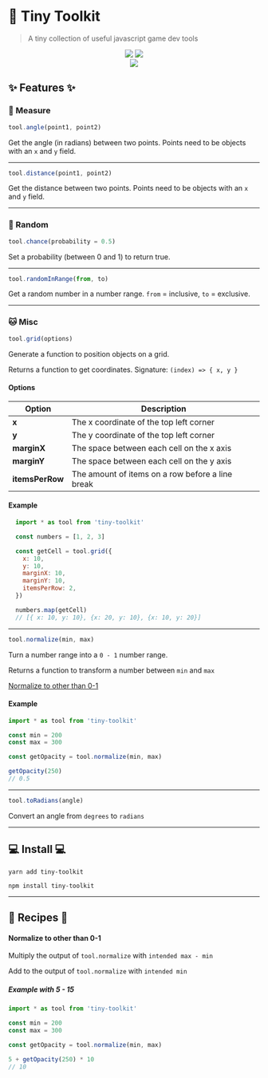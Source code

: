 # :wrench: Tiny Toolkit

> A tiny collection of useful javascript game dev tools

<div align="center">
  <img src="https://badgen.net/npm/v/tiny-toolkit?icon=npm" />
  <img src="https://badgen.net/npm/dw/tiny-toolkit?icon=npm" />
</div>
<div align="center">
  <img src="https://badgen.net/github/last-commit/sajmoni/tiny-toolkit?icon=github" />
</div>

## :sparkles: Features :sparkles:

### :straight_ruler: Measure

```js
tool.angle(point1, point2)
```

Get the angle (in radians) between two points. Points need to be objects with an `x` and `y` field.

---

```js
tool.distance(point1, point2)
```

Get the distance between two points. Points need to be objects with an `x` and `y` field.

---

### :game_die: Random

```js
tool.chance(probability = 0.5)
```

Set a probability (between 0 and 1) to return true. 

---

```js
tool.randomInRange(from, to)
``` 

Get a random number in a number range. `from` = inclusive, `to` = exclusive.

---

### :cat: Misc

```js
tool.grid(options)
``` 

Generate a function to position objects on a grid.

Returns a function to get coordinates. Signature: `(index) => { x, y }`

#### Options

Option | Description
-- | -- 
**x** | The x coordinate of the top left corner
**y** | The y coordinate of the top left corner
**marginX** | The space between each cell on the x axis
**marginY** | The space between each cell on the y axis
**itemsPerRow** | The amount of items on a row before a line break

#### Example

```js
  import * as tool from 'tiny-toolkit'

  const numbers = [1, 2, 3]

  const getCell = tool.grid({
    x: 10,
    y: 10,
    marginX: 10,
    marginY: 10,
    itemsPerRow: 2,
  })

  numbers.map(getCell)
  // [{ x: 10, y: 10}, {x: 20, y: 10}, {x: 10, y: 20}]
```

---

```js
tool.normalize(min, max)
``` 

Turn a number range into a `0 - 1` number range.

Returns a function to transform a number between `min` and `max`

[Normalize to other than 0-1](#normalize-to-other-than-0-1)

#### Example

```js
import * as tool from 'tiny-toolkit'

const min = 200
const max = 300

const getOpacity = tool.normalize(min, max)

getOpacity(250)
// 0.5
```

---

```js
tool.toRadians(angle)
``` 

Convert an angle from `degrees` to `radians`

---

## :computer: Install :computer:

`yarn add tiny-toolkit`

`npm install tiny-toolkit`

---

## :book: Recipes :book:

#### Normalize to other than 0-1

Multiply the output of `tool.normalize` with `intended max - min`

Add to the output of `tool.normalize` with `intended min`

##### Example with 5 - 15

```js
import * as tool from 'tiny-toolkit'

const min = 200
const max = 300

const getOpacity = tool.normalize(min, max)

5 + getOpacity(250) * 10
// 10
```
